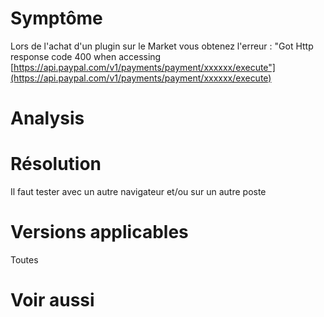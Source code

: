 Symptôme 
========

Lors de l'achat d'un plugin sur le Market vous obtenez l'erreur : "Got
Http response code 400 when accessing
[https://api.paypal.com/v1/payments/payment/xxxxxx/execute"](https://api.paypal.com/v1/payments/payment/xxxxxx/execute)

Analysis 
=======

Résolution 
==========

Il faut tester avec un autre navigateur et/ou sur un autre poste

Versions applicables 
====================

Toutes

Voir aussi 
==========

